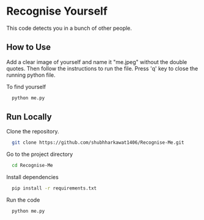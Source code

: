 
# Recognise Yourself

This code detects you in a bunch of other people.










## How to Use

Add a clear image of yourself and name it "me.jpeg" without the double quotes. 
Then follow the instructions to run the file. Press 'q' key to close 
the running python file. 


To find yourself

```bash
  python me.py
```

## Run Locally

Clone the repository.

```bash
  git clone https://github.com/shubhharkawat1406/Recognise-Me.git
```

Go to the project directory

```bash
  cd Recognise-Me
```

Install dependencies

```bash
  pip install -r requirements.txt
```

Run the code

```bash
  python me.py
```



